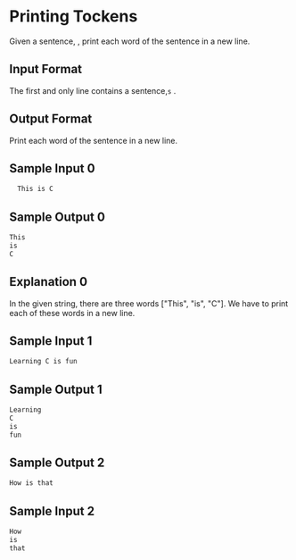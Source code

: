 
# Printing Tockens

Given a sentence, , print each word of the sentence in a new line.


## Input Format
The first and only line contains a sentence,`s` .

## Output Format
Print each word of the sentence in a new line.


## Sample Input 0

```bash
  This is C 
```

## Sample Output 0
```bash
This
is
C
```


## Explanation 0

In the given string, there are three words ["This", "is", "C"]. We have to print each of these words in a new line.
## Sample Input 1
```bash
Learning C is fun
```

## Sample Output 1
```bash
Learning
C
is
fun
```

## Sample Output 2
```bash
How is that
```
## Sample Input 2
```bash
How
is
that
```